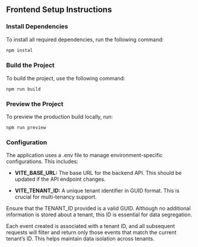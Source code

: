 ## Frontend Setup Instructions

### Install Dependencies
To install all required dependencies, run the following command:

```bash
npm instal
```

### Build the Project
To build the project, use the following command:
```
npm run build
```

### Preview the Project
To preview the production build locally, run:
```
npm run preview
```

### Configuration
The application uses a .env file to manage environment-specific configurations. This includes:

- **VITE_BASE_URL:** The base URL for the backend API. This should be updated if the API endpoint changes.

- **VITE_TENANT_ID:** A unique tenant identifier in GUID format. This is crucial for multi-tenancy support.

Ensure that the TENANT_ID provided is a valid GUID. Although no additional information is stored about a tenant, this ID is essential for data segregation.

Each event created is associated with a tenant ID, and all subsequent requests will filter and return only those events that match the current tenant’s ID. This helps maintain data isolation across tenants.

